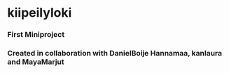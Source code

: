 # kiipeilyloki
### First Miniproject
### Created in collaboration with DanielBoije Hannamaa, kanlaura and MayaMarjut
